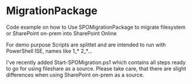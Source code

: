 # MigrationPackage
Code example on how to Use SPOMigrationPackage to migrate filesystem or SharePoint on-prem into SharePoint Online

For demo purpose Scripts are splittet and are intended to run with PowerShell ISE, names like 1_* 2_*...

I've recently added Start-SPOMigration.ps1 which contains all steps ready to go for using fileshare as a source. Please take care, that there are slight differences when using SharePoint on-prem as a source.
